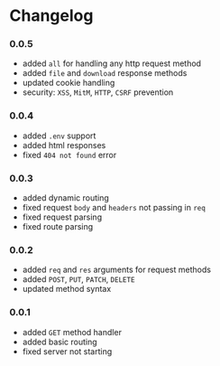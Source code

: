 # Changelog

### 0.0.5

- added `all` for handling any http request method
- added `file` and `download` response methods
- updated cookie handling
- security: `XSS`, `MitM`, `HTTP`, `CSRF` prevention

### 0.0.4

- added `.env` support
- added html responses
- fixed `404 not found` error

### 0.0.3

- added dynamic routing
- fixed request `body` and `headers` not passing in `req`
- fixed request parsing
- fixed route parsing

### 0.0.2

- added `req` and `res` arguments for request methods
- added `POST`, `PUT`, `PATCH`, `DELETE`
- updated method syntax

### 0.0.1

- added `GET` method handler
- added basic routing
- fixed server not starting